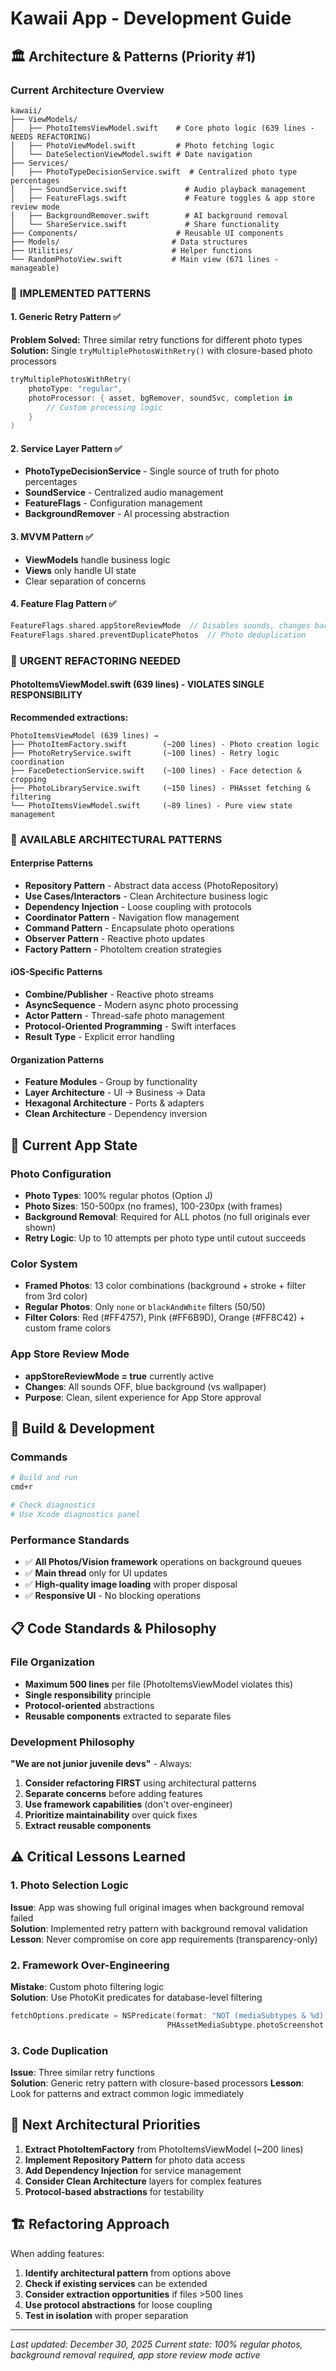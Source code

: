 # Kawaii App - Development Guide

## 🏛️ Architecture & Patterns (Priority #1)

### Current Architecture Overview
```
kawaii/
├── ViewModels/
│   ├── PhotoItemsViewModel.swift    # Core photo logic (639 lines - NEEDS REFACTORING)
│   ├── PhotoViewModel.swift         # Photo fetching logic
│   └── DateSelectionViewModel.swift # Date navigation
├── Services/
│   ├── PhotoTypeDecisionService.swift  # Centralized photo type percentages
│   ├── SoundService.swift             # Audio playback management
│   ├── FeatureFlags.swift             # Feature toggles & app store review mode
│   ├── BackgroundRemover.swift        # AI background removal
│   └── ShareService.swift             # Share functionality
├── Components/                      # Reusable UI components
├── Models/                         # Data structures
├── Utilities/                      # Helper functions
└── RandomPhotoView.swift           # Main view (671 lines - manageable)
```

### 🔧 **IMPLEMENTED PATTERNS**

#### 1. **Generic Retry Pattern** ✅
**Problem Solved:** Three similar retry functions for different photo types  
**Solution:** Single `tryMultiplePhotosWithRetry()` with closure-based photo processors
```swift
tryMultiplePhotosWithRetry(
    photoType: "regular",
    photoProcessor: { asset, bgRemover, soundSvc, completion in
        // Custom processing logic
    }
)
```

#### 2. **Service Layer Pattern** ✅
- **PhotoTypeDecisionService** - Single source of truth for photo percentages
- **SoundService** - Centralized audio management
- **FeatureFlags** - Configuration management
- **BackgroundRemover** - AI processing abstraction

#### 3. **MVVM Pattern** ✅
- **ViewModels** handle business logic
- **Views** only handle UI state
- Clear separation of concerns

#### 4. **Feature Flag Pattern** ✅
```swift
FeatureFlags.shared.appStoreReviewMode  // Disables sounds, changes background
FeatureFlags.shared.preventDuplicatePhotos  // Photo deduplication
```

### 🚨 **URGENT REFACTORING NEEDED**

#### **PhotoItemsViewModel.swift (639 lines) - VIOLATES SINGLE RESPONSIBILITY**
**Recommended extractions:**
```
PhotoItemsViewModel (639 lines) →
├── PhotoItemFactory.swift        (~200 lines) - Photo creation logic
├── PhotoRetryService.swift       (~100 lines) - Retry logic coordination  
├── FaceDetectionService.swift    (~100 lines) - Face detection & cropping
├── PhotoLibraryService.swift     (~150 lines) - PHAsset fetching & filtering
└── PhotoItemsViewModel.swift     (~89 lines) - Pure view state management
```

### 🎯 **AVAILABLE ARCHITECTURAL PATTERNS**

#### **Enterprise Patterns**
- **Repository Pattern** - Abstract data access (PhotoRepository)
- **Use Cases/Interactors** - Clean Architecture business logic
- **Dependency Injection** - Loose coupling with protocols
- **Coordinator Pattern** - Navigation flow management
- **Command Pattern** - Encapsulate photo operations
- **Observer Pattern** - Reactive photo updates
- **Factory Pattern** - PhotoItem creation strategies

#### **iOS-Specific Patterns**  
- **Combine/Publisher** - Reactive photo streams
- **AsyncSequence** - Modern async photo processing
- **Actor Pattern** - Thread-safe photo management
- **Protocol-Oriented Programming** - Swift interfaces
- **Result Type** - Explicit error handling

#### **Organization Patterns**
- **Feature Modules** - Group by functionality
- **Layer Architecture** - UI → Business → Data
- **Hexagonal Architecture** - Ports & adapters
- **Clean Architecture** - Dependency inversion

## 🎨 **Current App State**

### Photo Configuration
- **Photo Types**: 100% regular photos (Option J)
- **Photo Sizes**: 150-500px (no frames), 100-230px (with frames)  
- **Background Removal**: Required for ALL photos (no full originals ever shown)
- **Retry Logic**: Up to 10 attempts per photo type until cutout succeeds

### Color System
- **Framed Photos**: 13 color combinations (background + stroke + filter from 3rd color)
- **Regular Photos**: Only `none` or `blackAndWhite` filters (50/50)
- **Filter Colors**: Red (#FF4757), Pink (#FF6B9D), Orange (#FF8C42) + custom frame colors

### App Store Review Mode
- **appStoreReviewMode = true** currently active
- **Changes**: All sounds OFF, blue background (vs wallpaper)
- **Purpose**: Clean, silent experience for App Store approval

## 🔧 **Build & Development**

### Commands
```bash
# Build and run
cmd+r

# Check diagnostics  
# Use Xcode diagnostics panel
```

### Performance Standards
- ✅ **All Photos/Vision framework** operations on background queues
- ✅ **Main thread** only for UI updates  
- ✅ **High-quality image loading** with proper disposal
- ✅ **Responsive UI** - No blocking operations

## 📋 **Code Standards & Philosophy**

### File Organization
- **Maximum 500 lines** per file (PhotoItemsViewModel violates this)
- **Single responsibility** principle
- **Protocol-oriented** abstractions
- **Reusable components** extracted to separate files

### Development Philosophy
**"We are not junior juvenile devs"** - Always:
1. **Consider refactoring FIRST** using architectural patterns
2. **Separate concerns** before adding features
3. **Use framework capabilities** (don't over-engineer)
4. **Prioritize maintainability** over quick fixes
5. **Extract reusable components**

## ⚠️ **Critical Lessons Learned**

### 1. **Photo Selection Logic**
**Issue**: App was showing full original images when background removal failed  
**Solution**: Implemented retry pattern with background removal validation
**Lesson**: Never compromise on core app requirements (transparency-only)

### 2. **Framework Over-Engineering** 
**Mistake**: Custom photo filtering logic  
**Solution**: Use PhotoKit predicates for database-level filtering
```swift
fetchOptions.predicate = NSPredicate(format: "NOT (mediaSubtypes & %d) != 0", 
                                   PHAssetMediaSubtype.photoScreenshot.rawValue)
```

### 3. **Code Duplication**
**Issue**: Three similar retry functions  
**Solution**: Generic retry pattern with closure-based processors
**Lesson**: Look for patterns and extract common logic immediately

## 🚀 **Next Architectural Priorities**

1. **Extract PhotoItemFactory** from PhotoItemsViewModel (~200 lines)
2. **Implement Repository Pattern** for photo data access
3. **Add Dependency Injection** for service management  
4. **Consider Clean Architecture** layers for complex features
5. **Protocol-based abstractions** for testability

## 🏗️ **Refactoring Approach**

When adding features:
1. **Identify architectural pattern** from options above
2. **Check if existing services** can be extended
3. **Consider extraction opportunities** if files >500 lines
4. **Use protocol abstractions** for loose coupling
5. **Test in isolation** with proper separation

---
*Last updated: December 30, 2025*
*Current state: 100% regular photos, background removal required, app store review mode active*
